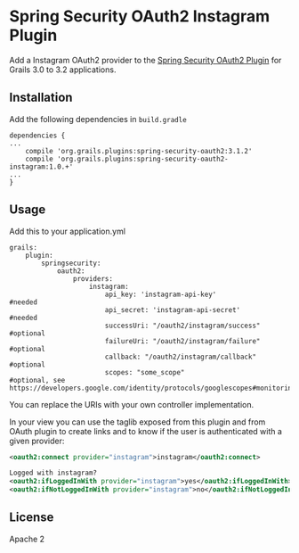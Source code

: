 Spring Security OAuth2 Instagram Plugin
====================================

Add a Instagram OAuth2 provider to the [Spring Security OAuth2 Plugin](https://github.com/grails-plugins/grails-spring-security-oauth2)
for Grails 3.0 to 3.2 applications.

Installation
------------
Add the following dependencies in `build.gradle`
```
dependencies {
...
    compile 'org.grails.plugins:spring-security-oauth2:3.1.2'
    compile 'org.grails.plugins:spring-security-oauth2-instagram:1.0.+'
...
}
```

Usage
-----
Add this to your application.yml
```
grails:
    plugin:
        springsecurity:
            oauth2:
                providers:
                    instagram:
                        api_key: 'instagram-api-key'               #needed
                        api_secret: 'instagram-api-secret'         #needed
                        successUri: "/oauth2/instagram/success"    #optional
                        failureUri: "/oauth2/instagram/failure"    #optional
                        callback: "/oauth2/instagram/callback"     #optional
                        scopes: "some_scope"                     #optional, see https://developers.google.com/identity/protocols/googlescopes#monitoringv3
```
You can replace the URIs with your own controller implementation.

In your view you can use the taglib exposed from this plugin and from OAuth plugin to create links and to know if the user is authenticated with a given provider:
```xml
<oauth2:connect provider="instagram">instagram</oauth2:connect>

Logged with instagram?
<oauth2:ifLoggedInWith provider="instagram">yes</oauth2:ifLoggedInWith>
<oauth2:ifNotLoggedInWith provider="instagram">no</oauth2:ifNotLoggedInWith>
```

License
-------
Apache 2